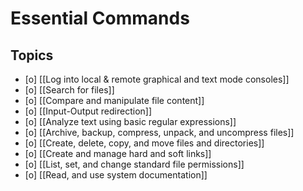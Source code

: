 # Essential Commands

## Topics

- [o] [[Log into local & remote graphical and text mode consoles]]
- [o] [[Search for files]]
- [o] [[Compare and manipulate file content]]
- [o] [[Input-Output redirection]]
- [o] [[Analyze text using basic regular expressions]]
- [o] [[Archive, backup, compress, unpack, and uncompress files]]
- [o] [[Create, delete, copy, and move files and directories]]
- [o] [[Create and manage hard and soft links]]
- [o] [[List, set, and change standard file permissions]]
- [o] [[Read, and use system documentation]]
